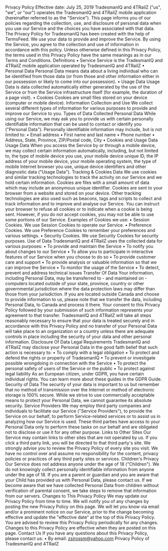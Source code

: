 

Privacy Policy
Effective date: July 25, 2019
TradesmanIQ and 4TRailZ ("us", "we", or "our") operates the TradesmanIQ and 4TRailZ mobile application (hereinafter referred to as the "Service").
This page informs you of our policies regarding the collection, use, and disclosure of personal data when you use our Service and the choices you have associated with that data. The Privacy Policy for TradesmanIQ has been created with the help of TermsFeed.
We use your data to provide and improve the Service. By using the Service, you agree to the collection and use of information in accordance with this policy. Unless otherwise defined in this Privacy Policy, the terms used in this Privacy Policy have the same meanings as in our Terms and Conditions.
Definitions
    • Service
      Service is the TradesmanIQ and 4TRailZ mobile application operated by TradesmanIQ and 4TRailZ
    • Personal Data
      Personal Data means data about a living individual who can be identified from those data (or from those and other information either in our possession or likely to come into our possession).
    • Usage Data
      Usage Data is data collected automatically either generated by the use of the Service or from the Service infrastructure itself (for example, the duration of a page visit).
    • Cookies
      Cookies are small files stored on your device (computer or mobile device).
Information Collection and Use
We collect several different types of information for various purposes to provide and improve our Service to you.
Types of Data Collected
Personal Data
While using our Service, we may ask you to provide us with certain personally identifiable information that can be used to contact or identify you ("Personal Data"). Personally identifiable information may include, but is not limited to:
    • Email address
    • First name and last name
    • Phone number
    • Address, State, Province, ZIP/Postal code, City
    • Cookies and Usage Data 
Usage Data
When you access the Service by or through a mobile device, we may collect certain information automatically, including, but not limited to, the type of mobile device you use, your mobile device unique ID, the IP address of your mobile device, your mobile operating system, the type of mobile Internet browser you use, unique device identifiers and other diagnostic data ("Usage Data").
Tracking & Cookies Data
We use cookies and similar tracking technologies to track the activity on our Service and we hold certain information.
Cookies are files with a small amount of data which may include an anonymous unique identifier. Cookies are sent to your browser from a website and stored on your device. Other tracking technologies are also used such as beacons, tags and scripts to collect and track information and to improve and analyse our Service.
You can instruct your browser to refuse all cookies or to indicate when a cookie is being sent. However, if you do not accept cookies, you may not be able to use some portions of our Service.
Examples of Cookies we use:
    • Session Cookies. We use Session Cookies to operate our Service. 
    • Preference Cookies. We use Preference Cookies to remember your preferences and various settings. 
    • Security Cookies. We use Security Cookies for security purposes. 
Use of Data
TradesmanIQ and 4TRailZ uses the collected data for various purposes:
    • To provide and maintain the Service 
    • To notify you about changes to our Service 
    • To allow you to participate in interactive features of our Service when you choose to do so 
    • To provide customer care and support 
    • To provide analysis or valuable information so that we can improve the Service 
    • To monitor the usage of the Service 
    • To detect, prevent and address technical issues 
Transfer Of Data
Your information, including Personal Data, may be transferred to - and maintained on - computers located outside of your state, province, country or other governmental jurisdiction where the data protection laws may differ than those from your jurisdiction.
If you are located outside Canada and choose to provide information to us, please note that we transfer the data, including Personal Data, to Canada and process it there.
Your consent to this Privacy Policy followed by your submission of such information represents your agreement to that transfer.
TradesmanIQ and 4TRailZ will take all steps reasonably necessary to ensure that your data is treated securely and in accordance with this Privacy Policy and no transfer of your Personal Data will take place to an organization or a country unless there are adequate controls in place including the security of your data and other personal information.
Disclosure Of Data
Legal Requirements
TradesmanIQ and 4TRailZ may disclose your Personal Data in the good faith belief that such action is necessary to:
    • To comply with a legal obligation 
    • To protect and defend the rights or property of TradesmanIQ 
    • To prevent or investigate possible wrongdoing in connection with the Service 
    • To protect the personal safety of users of the Service or the public 
    • To protect against legal liability 
As an European citizen, under GDPR, you have certain individual rights. You can learn more about these guides in the GDPR Guide.
Security of Data
The security of your data is important to us but remember that no method of transmission over the Internet or method of electronic storage is 100% secure. While we strive to use commercially acceptable means to protect your Personal Data, we cannot guarantee its absolute security.
Service Providers
We may employ third party companies and individuals to facilitate our Service ("Service Providers"), to provide the Service on our behalf, to perform Service-related services or to assist us in analyzing how our Service is used.
These third parties have access to your Personal Data only to perform these tasks on our behalf and are obligated not to disclose or use it for any other purpose.
Links to Other Sites
Our Service may contain links to other sites that are not operated by us. If you click a third party link, you will be directed to that third party's site. We strongly advise you to review the Privacy Policy of every site you visit.
We have no control over and assume no responsibility for the content, privacy policies or practices of any third party sites or services.
Children's Privacy
Our Service does not address anyone under the age of 18 ("Children").
We do not knowingly collect personally identifiable information from anyone under the age of 18. If you are a parent or guardian and you are aware that your Child has provided us with Personal Data, please contact us. If we become aware that we have collected Personal Data from children without verification of parental consent, we take steps to remove that information from our servers.
Changes to This Privacy Policy
We may update our Privacy Policy from time to time. We will notify you of any changes by posting the new Privacy Policy on this page.
We will let you know via email and/or a prominent notice on our Service, prior to the change becoming effective and update the "effective date" at the top of this Privacy Policy.
You are advised to review this Privacy Policy periodically for any changes. Changes to this Privacy Policy are effective when they are posted on this page.
Contact Us
If you have any questions about this Privacy Policy, please contact us:
    • By email: zsirossm@yahoo.com 
Privacy Policy of TradesmanIQ and 4TRailZ
